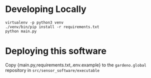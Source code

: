 # Developing Locally

```
virtualenv -p python3 venv
./venv/bin/pip install -r requirements.txt
python main.py
```

# Deploying this software

Copy {main.py,requirements.txt,.env.example} to the `gardeno.global` repository in `src/sensor_software/executable`